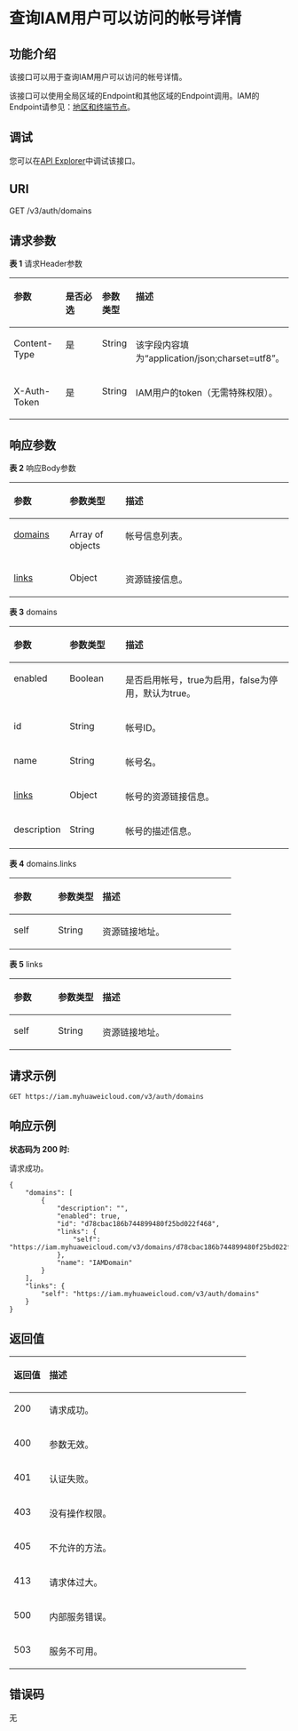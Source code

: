 # 查询IAM用户可以访问的帐号详情<a name="iam_07_0001"></a>

## 功能介绍<a name="zh-cn_topic_0221482482_section4153183514019"></a>

该接口可以用于查询IAM用户可以访问的帐号详情。

该接口可以使用全局区域的Endpoint和其他区域的Endpoint调用。IAM的Endpoint请参见：[地区和终端节点](https://developer.huaweicloud.com/endpoint?IAM)。

## 调试<a name="section312117368587"></a>

您可以在[API Explorer](https://apiexplorer.developer.huaweicloud.com/apiexplorer/doc?product=IAM&api=KeystoneListAuthDomains)中调试该接口。

## URI<a name="zh-cn_topic_0221482482_section415413359402"></a>

GET /v3/auth/domains

## 请求参数<a name="zh-cn_topic_0221482482_section7155435204020"></a>

**表 1**  请求Header参数

<a name="zh-cn_topic_0221482482_HeaderParameter"></a>
<table><thead align="left"><tr id="zh-cn_topic_0221482482_row16156835144016"><th class="cellrowborder" valign="top" width="20%" id="mcps1.2.5.1.1"><p id="zh-cn_topic_0221482482_p121571635194018"><a name="zh-cn_topic_0221482482_p121571635194018"></a><a name="zh-cn_topic_0221482482_p121571635194018"></a>参数</p>
</th>
<th class="cellrowborder" valign="top" width="20%" id="mcps1.2.5.1.2"><p id="zh-cn_topic_0221482482_p1915783515408"><a name="zh-cn_topic_0221482482_p1915783515408"></a><a name="zh-cn_topic_0221482482_p1915783515408"></a>是否必选</p>
</th>
<th class="cellrowborder" valign="top" width="10%" id="mcps1.2.5.1.3"><p id="zh-cn_topic_0221482482_p6158735104011"><a name="zh-cn_topic_0221482482_p6158735104011"></a><a name="zh-cn_topic_0221482482_p6158735104011"></a>参数类型</p>
</th>
<th class="cellrowborder" valign="top" width="50%" id="mcps1.2.5.1.4"><p id="zh-cn_topic_0221482482_p3158535154012"><a name="zh-cn_topic_0221482482_p3158535154012"></a><a name="zh-cn_topic_0221482482_p3158535154012"></a>描述</p>
</th>
</tr>
</thead>
<tbody><tr id="zh-cn_topic_0221482482_row14156143513406"><td class="cellrowborder" valign="top" width="20%" headers="mcps1.2.5.1.1 "><p id="zh-cn_topic_0221482482_p1215814352401"><a name="zh-cn_topic_0221482482_p1215814352401"></a><a name="zh-cn_topic_0221482482_p1215814352401"></a>Content-Type</p>
</td>
<td class="cellrowborder" valign="top" width="20%" headers="mcps1.2.5.1.2 "><p id="zh-cn_topic_0221482482_p131590351404"><a name="zh-cn_topic_0221482482_p131590351404"></a><a name="zh-cn_topic_0221482482_p131590351404"></a>是</p>
</td>
<td class="cellrowborder" valign="top" width="10%" headers="mcps1.2.5.1.3 "><p id="zh-cn_topic_0221482482_p21596352408"><a name="zh-cn_topic_0221482482_p21596352408"></a><a name="zh-cn_topic_0221482482_p21596352408"></a>String</p>
</td>
<td class="cellrowborder" valign="top" width="50%" headers="mcps1.2.5.1.4 "><p id="zh-cn_topic_0221482482_p11607359404"><a name="zh-cn_topic_0221482482_p11607359404"></a><a name="zh-cn_topic_0221482482_p11607359404"></a>该字段内容填为“application/json;charset=utf8”。</p>
</td>
</tr>
<tr id="zh-cn_topic_0221482482_row13156635184016"><td class="cellrowborder" valign="top" width="20%" headers="mcps1.2.5.1.1 "><p id="zh-cn_topic_0221482482_p18160153534017"><a name="zh-cn_topic_0221482482_p18160153534017"></a><a name="zh-cn_topic_0221482482_p18160153534017"></a>X-Auth-Token</p>
</td>
<td class="cellrowborder" valign="top" width="20%" headers="mcps1.2.5.1.2 "><p id="zh-cn_topic_0221482482_p3161133574011"><a name="zh-cn_topic_0221482482_p3161133574011"></a><a name="zh-cn_topic_0221482482_p3161133574011"></a>是</p>
</td>
<td class="cellrowborder" valign="top" width="10%" headers="mcps1.2.5.1.3 "><p id="zh-cn_topic_0221482482_p12161153584018"><a name="zh-cn_topic_0221482482_p12161153584018"></a><a name="zh-cn_topic_0221482482_p12161153584018"></a>String</p>
</td>
<td class="cellrowborder" valign="top" width="50%" headers="mcps1.2.5.1.4 "><p id="zh-cn_topic_0221482482_p1416117353408"><a name="zh-cn_topic_0221482482_p1416117353408"></a><a name="zh-cn_topic_0221482482_p1416117353408"></a>IAM用户的token（无需特殊权限）。</p>
</td>
</tr>
</tbody>
</table>

## 响应参数<a name="zh-cn_topic_0221482482_section61621835184013"></a>

**表 2**  响应Body参数

<a name="zh-cn_topic_0221482482_responseParameter"></a>
<table><thead align="left"><tr id="zh-cn_topic_0221482482_row9163335134015"><th class="cellrowborder" valign="top" width="20%" id="mcps1.2.4.1.1"><p id="zh-cn_topic_0221482482_p716493574011"><a name="zh-cn_topic_0221482482_p716493574011"></a><a name="zh-cn_topic_0221482482_p716493574011"></a>参数</p>
</th>
<th class="cellrowborder" valign="top" width="20%" id="mcps1.2.4.1.2"><p id="zh-cn_topic_0221482482_p2164173518402"><a name="zh-cn_topic_0221482482_p2164173518402"></a><a name="zh-cn_topic_0221482482_p2164173518402"></a>参数类型</p>
</th>
<th class="cellrowborder" valign="top" width="60%" id="mcps1.2.4.1.3"><p id="zh-cn_topic_0221482482_p10164103514012"><a name="zh-cn_topic_0221482482_p10164103514012"></a><a name="zh-cn_topic_0221482482_p10164103514012"></a>描述</p>
</th>
</tr>
</thead>
<tbody><tr id="zh-cn_topic_0221482482_row141631435154012"><td class="cellrowborder" valign="top" width="20%" headers="mcps1.2.4.1.1 "><p id="zh-cn_topic_0221482482_p1116543514018"><a name="zh-cn_topic_0221482482_p1116543514018"></a><a name="zh-cn_topic_0221482482_p1116543514018"></a><a href="#zh-cn_topic_0221482482_response_Rs71DomainsArritem">domains</a></p>
</td>
<td class="cellrowborder" valign="top" width="20%" headers="mcps1.2.4.1.2 "><p id="zh-cn_topic_0221482482_p616553534020"><a name="zh-cn_topic_0221482482_p616553534020"></a><a name="zh-cn_topic_0221482482_p616553534020"></a>Array of objects</p>
</td>
<td class="cellrowborder" valign="top" width="60%" headers="mcps1.2.4.1.3 "><p id="zh-cn_topic_0221482482_p17166113514402"><a name="zh-cn_topic_0221482482_p17166113514402"></a><a name="zh-cn_topic_0221482482_p17166113514402"></a>帐号信息列表。</p>
</td>
</tr>
<tr id="zh-cn_topic_0221482482_row18163035124015"><td class="cellrowborder" valign="top" width="20%" headers="mcps1.2.4.1.1 "><p id="zh-cn_topic_0221482482_p11669350403"><a name="zh-cn_topic_0221482482_p11669350403"></a><a name="zh-cn_topic_0221482482_p11669350403"></a><a href="#zh-cn_topic_0221482482_response_Rs71Links">links</a></p>
</td>
<td class="cellrowborder" valign="top" width="20%" headers="mcps1.2.4.1.2 "><p id="zh-cn_topic_0221482482_p101671335124017"><a name="zh-cn_topic_0221482482_p101671335124017"></a><a name="zh-cn_topic_0221482482_p101671335124017"></a>Object</p>
</td>
<td class="cellrowborder" valign="top" width="60%" headers="mcps1.2.4.1.3 "><p id="zh-cn_topic_0221482482_p116753514407"><a name="zh-cn_topic_0221482482_p116753514407"></a><a name="zh-cn_topic_0221482482_p116753514407"></a>资源链接信息。</p>
</td>
</tr>
</tbody>
</table>

**表 3**  domains

<a name="zh-cn_topic_0221482482_response_Rs71DomainsArritem"></a>
<table><thead align="left"><tr id="zh-cn_topic_0221482482_row101682353406"><th class="cellrowborder" valign="top" width="20%" id="mcps1.2.4.1.1"><p id="zh-cn_topic_0221482482_p1316919352402"><a name="zh-cn_topic_0221482482_p1316919352402"></a><a name="zh-cn_topic_0221482482_p1316919352402"></a>参数</p>
</th>
<th class="cellrowborder" valign="top" width="20%" id="mcps1.2.4.1.2"><p id="zh-cn_topic_0221482482_p1416933504015"><a name="zh-cn_topic_0221482482_p1416933504015"></a><a name="zh-cn_topic_0221482482_p1416933504015"></a>参数类型</p>
</th>
<th class="cellrowborder" valign="top" width="60%" id="mcps1.2.4.1.3"><p id="zh-cn_topic_0221482482_p1517043554017"><a name="zh-cn_topic_0221482482_p1517043554017"></a><a name="zh-cn_topic_0221482482_p1517043554017"></a>描述</p>
</th>
</tr>
</thead>
<tbody><tr id="zh-cn_topic_0221482482_row1116813359406"><td class="cellrowborder" valign="top" width="20%" headers="mcps1.2.4.1.1 "><p id="zh-cn_topic_0221482482_p617053510402"><a name="zh-cn_topic_0221482482_p617053510402"></a><a name="zh-cn_topic_0221482482_p617053510402"></a>enabled</p>
</td>
<td class="cellrowborder" valign="top" width="20%" headers="mcps1.2.4.1.2 "><p id="zh-cn_topic_0221482482_p617063517408"><a name="zh-cn_topic_0221482482_p617063517408"></a><a name="zh-cn_topic_0221482482_p617063517408"></a>Boolean</p>
</td>
<td class="cellrowborder" valign="top" width="60%" headers="mcps1.2.4.1.3 "><p id="zh-cn_topic_0221482482_p1517119357403"><a name="zh-cn_topic_0221482482_p1517119357403"></a><a name="zh-cn_topic_0221482482_p1517119357403"></a>是否启用帐号，true为启用，false为停用，默认为true。</p>
</td>
</tr>
<tr id="zh-cn_topic_0221482482_row111687359407"><td class="cellrowborder" valign="top" width="20%" headers="mcps1.2.4.1.1 "><p id="zh-cn_topic_0221482482_p81711735114017"><a name="zh-cn_topic_0221482482_p81711735114017"></a><a name="zh-cn_topic_0221482482_p81711735114017"></a>id</p>
</td>
<td class="cellrowborder" valign="top" width="20%" headers="mcps1.2.4.1.2 "><p id="zh-cn_topic_0221482482_p717243518403"><a name="zh-cn_topic_0221482482_p717243518403"></a><a name="zh-cn_topic_0221482482_p717243518403"></a>String</p>
</td>
<td class="cellrowborder" valign="top" width="60%" headers="mcps1.2.4.1.3 "><p id="zh-cn_topic_0221482482_p1717213534012"><a name="zh-cn_topic_0221482482_p1717213534012"></a><a name="zh-cn_topic_0221482482_p1717213534012"></a>帐号ID。</p>
</td>
</tr>
<tr id="zh-cn_topic_0221482482_row316873513408"><td class="cellrowborder" valign="top" width="20%" headers="mcps1.2.4.1.1 "><p id="zh-cn_topic_0221482482_p1817320352402"><a name="zh-cn_topic_0221482482_p1817320352402"></a><a name="zh-cn_topic_0221482482_p1817320352402"></a>name</p>
</td>
<td class="cellrowborder" valign="top" width="20%" headers="mcps1.2.4.1.2 "><p id="zh-cn_topic_0221482482_p11731835164011"><a name="zh-cn_topic_0221482482_p11731835164011"></a><a name="zh-cn_topic_0221482482_p11731835164011"></a>String</p>
</td>
<td class="cellrowborder" valign="top" width="60%" headers="mcps1.2.4.1.3 "><p id="zh-cn_topic_0221482482_p141731335194020"><a name="zh-cn_topic_0221482482_p141731335194020"></a><a name="zh-cn_topic_0221482482_p141731335194020"></a>帐号名。</p>
</td>
</tr>
<tr id="zh-cn_topic_0221482482_row8168435104018"><td class="cellrowborder" valign="top" width="20%" headers="mcps1.2.4.1.1 "><p id="zh-cn_topic_0221482482_p017443584011"><a name="zh-cn_topic_0221482482_p017443584011"></a><a name="zh-cn_topic_0221482482_p017443584011"></a><a href="#zh-cn_topic_0221482482_response_Rs71DomainsArritemLinks">links</a></p>
</td>
<td class="cellrowborder" valign="top" width="20%" headers="mcps1.2.4.1.2 "><p id="zh-cn_topic_0221482482_p11741035144019"><a name="zh-cn_topic_0221482482_p11741035144019"></a><a name="zh-cn_topic_0221482482_p11741035144019"></a>Object</p>
</td>
<td class="cellrowborder" valign="top" width="60%" headers="mcps1.2.4.1.3 "><p id="zh-cn_topic_0221482482_p1617563534010"><a name="zh-cn_topic_0221482482_p1617563534010"></a><a name="zh-cn_topic_0221482482_p1617563534010"></a>帐号的资源链接信息。</p>
</td>
</tr>
<tr id="zh-cn_topic_0221482482_row1116843512408"><td class="cellrowborder" valign="top" width="20%" headers="mcps1.2.4.1.1 "><p id="zh-cn_topic_0221482482_p4175123554019"><a name="zh-cn_topic_0221482482_p4175123554019"></a><a name="zh-cn_topic_0221482482_p4175123554019"></a>description</p>
</td>
<td class="cellrowborder" valign="top" width="20%" headers="mcps1.2.4.1.2 "><p id="zh-cn_topic_0221482482_p1317643514403"><a name="zh-cn_topic_0221482482_p1317643514403"></a><a name="zh-cn_topic_0221482482_p1317643514403"></a>String</p>
</td>
<td class="cellrowborder" valign="top" width="60%" headers="mcps1.2.4.1.3 "><p id="zh-cn_topic_0221482482_p5176635114010"><a name="zh-cn_topic_0221482482_p5176635114010"></a><a name="zh-cn_topic_0221482482_p5176635114010"></a>帐号的描述信息。</p>
</td>
</tr>
</tbody>
</table>

**表 4**  domains.links

<a name="zh-cn_topic_0221482482_response_Rs71DomainsArritemLinks"></a>
<table><thead align="left"><tr id="zh-cn_topic_0221482482_row14177163518403"><th class="cellrowborder" valign="top" width="20%" id="mcps1.2.4.1.1"><p id="zh-cn_topic_0221482482_p11177133544015"><a name="zh-cn_topic_0221482482_p11177133544015"></a><a name="zh-cn_topic_0221482482_p11177133544015"></a>参数</p>
</th>
<th class="cellrowborder" valign="top" width="20%" id="mcps1.2.4.1.2"><p id="zh-cn_topic_0221482482_p2178335174016"><a name="zh-cn_topic_0221482482_p2178335174016"></a><a name="zh-cn_topic_0221482482_p2178335174016"></a>参数类型</p>
</th>
<th class="cellrowborder" valign="top" width="60%" id="mcps1.2.4.1.3"><p id="zh-cn_topic_0221482482_p5178143512405"><a name="zh-cn_topic_0221482482_p5178143512405"></a><a name="zh-cn_topic_0221482482_p5178143512405"></a>描述</p>
</th>
</tr>
</thead>
<tbody><tr id="zh-cn_topic_0221482482_row4177113504012"><td class="cellrowborder" valign="top" width="20%" headers="mcps1.2.4.1.1 "><p id="zh-cn_topic_0221482482_p517903520408"><a name="zh-cn_topic_0221482482_p517903520408"></a><a name="zh-cn_topic_0221482482_p517903520408"></a>self</p>
</td>
<td class="cellrowborder" valign="top" width="20%" headers="mcps1.2.4.1.2 "><p id="zh-cn_topic_0221482482_p1017993515404"><a name="zh-cn_topic_0221482482_p1017993515404"></a><a name="zh-cn_topic_0221482482_p1017993515404"></a>String</p>
</td>
<td class="cellrowborder" valign="top" width="60%" headers="mcps1.2.4.1.3 "><p id="zh-cn_topic_0221482482_p9179153584016"><a name="zh-cn_topic_0221482482_p9179153584016"></a><a name="zh-cn_topic_0221482482_p9179153584016"></a>资源链接地址。</p>
</td>
</tr>
</tbody>
</table>

**表 5**  links

<a name="zh-cn_topic_0221482482_response_Rs71Links"></a>
<table><thead align="left"><tr id="zh-cn_topic_0221482482_row91801035154016"><th class="cellrowborder" valign="top" width="20%" id="mcps1.2.4.1.1"><p id="zh-cn_topic_0221482482_p10181535114014"><a name="zh-cn_topic_0221482482_p10181535114014"></a><a name="zh-cn_topic_0221482482_p10181535114014"></a>参数</p>
</th>
<th class="cellrowborder" valign="top" width="20%" id="mcps1.2.4.1.2"><p id="zh-cn_topic_0221482482_p1618143544012"><a name="zh-cn_topic_0221482482_p1618143544012"></a><a name="zh-cn_topic_0221482482_p1618143544012"></a>参数类型</p>
</th>
<th class="cellrowborder" valign="top" width="60%" id="mcps1.2.4.1.3"><p id="zh-cn_topic_0221482482_p818119352401"><a name="zh-cn_topic_0221482482_p818119352401"></a><a name="zh-cn_topic_0221482482_p818119352401"></a>描述</p>
</th>
</tr>
</thead>
<tbody><tr id="zh-cn_topic_0221482482_row818003514010"><td class="cellrowborder" valign="top" width="20%" headers="mcps1.2.4.1.1 "><p id="zh-cn_topic_0221482482_p19182163513407"><a name="zh-cn_topic_0221482482_p19182163513407"></a><a name="zh-cn_topic_0221482482_p19182163513407"></a>self</p>
</td>
<td class="cellrowborder" valign="top" width="20%" headers="mcps1.2.4.1.2 "><p id="zh-cn_topic_0221482482_p41821435174018"><a name="zh-cn_topic_0221482482_p41821435174018"></a><a name="zh-cn_topic_0221482482_p41821435174018"></a>String</p>
</td>
<td class="cellrowborder" valign="top" width="60%" headers="mcps1.2.4.1.3 "><p id="zh-cn_topic_0221482482_p13183133514401"><a name="zh-cn_topic_0221482482_p13183133514401"></a><a name="zh-cn_topic_0221482482_p13183133514401"></a>资源链接地址。</p>
</td>
</tr>
</tbody>
</table>

## 请求示例<a name="zh-cn_topic_0221482482_section61831835134013"></a>

```
GET https://iam.myhuaweicloud.com/v3/auth/domains
```

## 响应示例<a name="zh-cn_topic_0221482482_section1184143574015"></a>

**状态码为 200 时:**

请求成功。

```
{
    "domains": [
        {
            "description": "",
            "enabled": true,
            "id": "d78cbac186b744899480f25bd022f468",
            "links": {
                "self": "https://iam.myhuaweicloud.com/v3/domains/d78cbac186b744899480f25bd022f468"
            },
            "name": "IAMDomain"
        }
    ],
    "links": {
        "self": "https://iam.myhuaweicloud.com/v3/auth/domains"
    }
}
```

## 返回值<a name="zh-cn_topic_0221482482_section13191635194014"></a>

<a name="zh-cn_topic_0221482482_table2438"></a>
<table><thead align="left"><tr id="zh-cn_topic_0221482482_row12192335174014"><th class="cellrowborder" valign="top" width="15%" id="mcps1.1.3.1.1"><p id="zh-cn_topic_0221482482_p419333515402"><a name="zh-cn_topic_0221482482_p419333515402"></a><a name="zh-cn_topic_0221482482_p419333515402"></a>返回值</p>
</th>
<th class="cellrowborder" valign="top" width="85%" id="mcps1.1.3.1.2"><p id="zh-cn_topic_0221482482_p151931835164018"><a name="zh-cn_topic_0221482482_p151931835164018"></a><a name="zh-cn_topic_0221482482_p151931835164018"></a>描述</p>
</th>
</tr>
</thead>
<tbody><tr id="zh-cn_topic_0221482482_row101921135174020"><td class="cellrowborder" valign="top" width="15%" headers="mcps1.1.3.1.1 "><p id="zh-cn_topic_0221482482_p16194133513408"><a name="zh-cn_topic_0221482482_p16194133513408"></a><a name="zh-cn_topic_0221482482_p16194133513408"></a>200</p>
</td>
<td class="cellrowborder" valign="top" width="85%" headers="mcps1.1.3.1.2 "><p id="zh-cn_topic_0221482482_p1019413544014"><a name="zh-cn_topic_0221482482_p1019413544014"></a><a name="zh-cn_topic_0221482482_p1019413544014"></a>请求成功。</p>
</td>
</tr>
<tr id="zh-cn_topic_0221482482_row51921350404"><td class="cellrowborder" valign="top" width="15%" headers="mcps1.1.3.1.1 "><p id="zh-cn_topic_0221482482_p8195435174013"><a name="zh-cn_topic_0221482482_p8195435174013"></a><a name="zh-cn_topic_0221482482_p8195435174013"></a>400</p>
</td>
<td class="cellrowborder" valign="top" width="85%" headers="mcps1.1.3.1.2 "><p id="zh-cn_topic_0221482482_p819513514019"><a name="zh-cn_topic_0221482482_p819513514019"></a><a name="zh-cn_topic_0221482482_p819513514019"></a>参数无效。</p>
</td>
</tr>
<tr id="zh-cn_topic_0221482482_row14192935104010"><td class="cellrowborder" valign="top" width="15%" headers="mcps1.1.3.1.1 "><p id="zh-cn_topic_0221482482_p11196135174015"><a name="zh-cn_topic_0221482482_p11196135174015"></a><a name="zh-cn_topic_0221482482_p11196135174015"></a>401</p>
</td>
<td class="cellrowborder" valign="top" width="85%" headers="mcps1.1.3.1.2 "><p id="zh-cn_topic_0221482482_p819614358401"><a name="zh-cn_topic_0221482482_p819614358401"></a><a name="zh-cn_topic_0221482482_p819614358401"></a>认证失败。</p>
</td>
</tr>
<tr id="zh-cn_topic_0221482482_row131921535174010"><td class="cellrowborder" valign="top" width="15%" headers="mcps1.1.3.1.1 "><p id="zh-cn_topic_0221482482_p3196635114011"><a name="zh-cn_topic_0221482482_p3196635114011"></a><a name="zh-cn_topic_0221482482_p3196635114011"></a>403</p>
</td>
<td class="cellrowborder" valign="top" width="85%" headers="mcps1.1.3.1.2 "><p id="zh-cn_topic_0221482482_p16197173574015"><a name="zh-cn_topic_0221482482_p16197173574015"></a><a name="zh-cn_topic_0221482482_p16197173574015"></a>没有操作权限。</p>
</td>
</tr>
<tr id="zh-cn_topic_0221482482_row13192113510402"><td class="cellrowborder" valign="top" width="15%" headers="mcps1.1.3.1.1 "><p id="zh-cn_topic_0221482482_p71971535164010"><a name="zh-cn_topic_0221482482_p71971535164010"></a><a name="zh-cn_topic_0221482482_p71971535164010"></a>405</p>
</td>
<td class="cellrowborder" valign="top" width="85%" headers="mcps1.1.3.1.2 "><p id="zh-cn_topic_0221482482_p71981735124019"><a name="zh-cn_topic_0221482482_p71981735124019"></a><a name="zh-cn_topic_0221482482_p71981735124019"></a>不允许的方法。</p>
</td>
</tr>
<tr id="zh-cn_topic_0221482482_row121921235154015"><td class="cellrowborder" valign="top" width="15%" headers="mcps1.1.3.1.1 "><p id="zh-cn_topic_0221482482_p20198103516407"><a name="zh-cn_topic_0221482482_p20198103516407"></a><a name="zh-cn_topic_0221482482_p20198103516407"></a>413</p>
</td>
<td class="cellrowborder" valign="top" width="85%" headers="mcps1.1.3.1.2 "><p id="zh-cn_topic_0221482482_p2019973513402"><a name="zh-cn_topic_0221482482_p2019973513402"></a><a name="zh-cn_topic_0221482482_p2019973513402"></a>请求体过大。</p>
</td>
</tr>
<tr id="zh-cn_topic_0221482482_row1619223504016"><td class="cellrowborder" valign="top" width="15%" headers="mcps1.1.3.1.1 "><p id="zh-cn_topic_0221482482_p101991354401"><a name="zh-cn_topic_0221482482_p101991354401"></a><a name="zh-cn_topic_0221482482_p101991354401"></a>500</p>
</td>
<td class="cellrowborder" valign="top" width="85%" headers="mcps1.1.3.1.2 "><p id="zh-cn_topic_0221482482_p719914355402"><a name="zh-cn_topic_0221482482_p719914355402"></a><a name="zh-cn_topic_0221482482_p719914355402"></a>内部服务错误。</p>
</td>
</tr>
<tr id="zh-cn_topic_0221482482_row1219211359406"><td class="cellrowborder" valign="top" width="15%" headers="mcps1.1.3.1.1 "><p id="zh-cn_topic_0221482482_p112001435134012"><a name="zh-cn_topic_0221482482_p112001435134012"></a><a name="zh-cn_topic_0221482482_p112001435134012"></a>503</p>
</td>
<td class="cellrowborder" valign="top" width="85%" headers="mcps1.1.3.1.2 "><p id="zh-cn_topic_0221482482_p202001135174018"><a name="zh-cn_topic_0221482482_p202001135174018"></a><a name="zh-cn_topic_0221482482_p202001135174018"></a>服务不可用。</p>
</td>
</tr>
</tbody>
</table>

## 错误码<a name="zh-cn_topic_0221482482_section10201143513403"></a>

无

